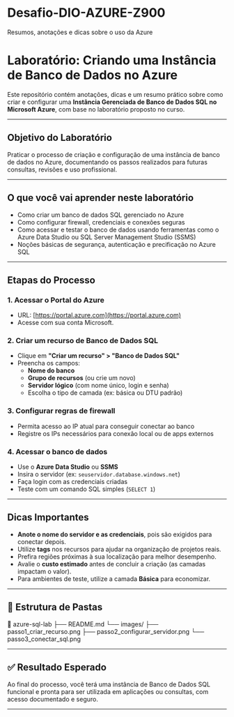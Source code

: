 # Desafio-DIO-AZURE-Z900
Resumos, anotações e dicas sobre o uso da Azure

# Laboratório: Criando uma Instância de Banco de Dados no Azure

Este repositório contém anotações, dicas e um resumo prático sobre como criar e configurar uma **Instância Gerenciada de Banco de Dados SQL no Microsoft Azure**, com base no laboratório proposto no curso.

---

##  Objetivo do Laboratório

Praticar o processo de criação e configuração de uma instância de banco de dados no Azure, documentando os passos realizados para futuras consultas, revisões e uso profissional.

---

## O que você vai aprender neste laboratório

- Como criar um banco de dados SQL gerenciado no Azure
- Como configurar firewall, credenciais e conexões seguras
- Como acessar e testar o banco de dados usando ferramentas como o Azure Data Studio ou SQL Server Management Studio (SSMS)
- Noções básicas de segurança, autenticação e precificação no Azure SQL

---

##  Etapas do Processo

### 1. Acessar o Portal do Azure
- URL: [https://portal.azure.com](https://portal.azure.com)
- Acesse com sua conta Microsoft.

### 2. Criar um recurso de Banco de Dados SQL
- Clique em **"Criar um recurso" > "Banco de Dados SQL"**
- Preencha os campos:
  - **Nome do banco**
  - **Grupo de recursos** (ou crie um novo)
  - **Servidor lógico** (com nome único, login e senha)
  - Escolha o tipo de camada (ex: básica ou DTU padrão)

### 3. Configurar regras de firewall
- Permita acesso ao IP atual para conseguir conectar ao banco
- Registre os IPs necessários para conexão local ou de apps externos

### 4. Acessar o banco de dados
- Use o **Azure Data Studio** ou **SSMS**
- Insira o servidor (ex: `seuservidor.database.windows.net`)
- Faça login com as credenciais criadas
- Teste com um comando SQL simples (`SELECT 1`)

---

##  Dicas Importantes

- **Anote o nome do servidor e as credenciais**, pois são exigidos para conectar depois.
- Utilize **tags** nos recursos para ajudar na organização de projetos reais.
- Prefira regiões próximas à sua localização para melhor desempenho.
- Avalie o **custo estimado** antes de concluir a criação (as camadas impactam o valor).
- Para ambientes de teste, utilize a camada **Básica** para economizar.

---

## 📂 Estrutura de Pastas
📁 azure-sql-lab
├── README.md
└── images/
├── passo1_criar_recurso.png
├── passo2_configurar_servidor.png
└── passo3_conectar_sql.png


---

## ✅ Resultado Esperado

Ao final do processo, você terá uma instância de Banco de Dados SQL funcional e pronta para ser utilizada em aplicações ou consultas, com acesso documentado e seguro.

---

